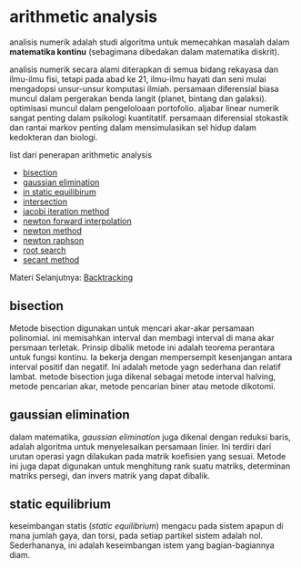 # arithmetic analysis

analisis numerik adalah studi algoritma untuk memecahkan masalah dalam __matematika kontinu__ (sebagimana dibedakan dalam matematika diskrit).

analisis numerik secara alami diterapkan di semua bidang rekayasa dan ilmu-ilmu fisi, tetapi pada abad ke 21, ilmu-ilmu hayati dan seni mulai mengadopsi unsur-unsur komputasi ilmiah. persamaan diferensial biasa muncul dalam pergerakan benda langit (planet, bintang dan galaksi). optimisasi muncul dalam pengeloloaan portofolio. aljabar linear numerik sangat penting dalam psikologi kuantitatif. persamaan diferensial stokastik dan rantai markov penting dalam mensimulasikan sel hidup dalam kedokteran dan biologi.

list dari penerapan arithmetic analysis
- [bisection](bisection.py)
- [gaussian elimination](gaussian_elimination.py)
- [in static equilibirum](in_static_equilibrium.py)
- [intersection](intersection.py)
- [jacobi iteration method](jacobi_iteration_method.py)
- [newton forward interpolation](newton_forward_interpolation.py)
- [newton method](newton_method.py)
- [newton raphson](newton_raphson.py)
- [root search](rootsearch.py)
- [secant method](secant_method.py)

Materi Selanjutnya: [Backtracking](../backtracking)


## bisection

Metode bisection digunakan untuk mencari akar-akar persamaan polinomial. ini memisahkan interval dan membagi interval di mana akar persmaan terletak. Prinsip dibalik metode ini adalah teorema perantara untuk fungsi kontinu. Ia bekerja dengan mempersempit kesenjangan antara interval positif dan negatif. Ini adalah metode yagn sederhana dan relatif lambat. metode bisection juga dikenal sebagai metode interval halving, metode pencarian akar, metode pencarian biner atau metode dikotomi.

## gaussian elimination

dalam matematika, _gaussian elimination_ juga dikenal dengan reduksi baris, adalah algoritma untuk menyelesaikan persamaan linier. Ini terdiri dari urutan operasi yagn dilakukan pada matrik koefisien yang sesuai. Metode ini juga dapat digunakan untuk menghitung rank suatu matriks, determinan matriks persegi, dan invers matrik yang dapat dibalik.

## static equilibrium

keseimbangan statis (_static equilibrium_) mengacu pada sistem apapun di mana jumlah gaya, dan torsi, pada setiap partikel sistem adalah nol. Sederhananya, ini adalah keseimbangan istem yang bagian-bagiannya diam.
